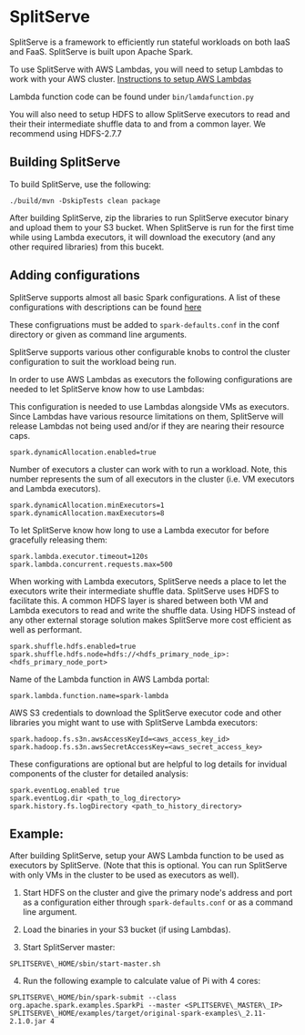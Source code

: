 # SplitServe

SplitServe is a framework to efficiently run stateful workloads on
both IaaS and FaaS. 
SplitServe is built upon Apache Spark.

To use SplitServe with AWS Lambdas, you will need to setup Lambdas
to work with your AWS cluster.
[Instructions to setup AWS Lambdas](https://docs.google.com/document/d/1ZheYDby7ZeJ69THJVyR3gNsFNLVbb3whUfaG8mYS-iE/edit?usp=sharing)

Lambda function code can be found under `bin/lamdafunction.py`

You will also need to setup HDFS to allow SplitServe executors
to read and their their intermediate shuffle data to and from a
common layer. We recommend using HDFS-2.7.7

## Building SplitServe
To build SplitServe, use the following:
```
./build/mvn -DskipTests clean package
```

After building SplitServe, zip the libraries to run SplitServe
executor binary and upload them to your S3 bucket. When SplitServe
is run for the first time while using Lambda executors, it will
download the executory (and any other required libraries) from this
bucekt.

## Adding configurations
SplitServe supports almost all basic Spark configurations.
A list of these configurations with descriptions can be
found [here](https://spark.apache.org/docs/2.1.0/configuration.html)

These configruations must be added to `spark-defaults.conf` in the conf
directory or given as command line arguments.

SplitServe supports various other configurable knobs to control
the cluster configuration to suit the workload being run.

In order to use AWS Lambdas as executors the following configurations
are needed to let SplitServe know how to use Lambdas:

This configuration is needed to use Lambdas alongside VMs as executors.
Since Lambdas have various resource limitations on them, SplitServe
will release Lambdas not being used and/or if they are nearing their
resource caps.

```
spark.dynamicAllocation.enabled=true
```

Number of executors a cluster can work with to run a workload.
Note, this number represents the sum of all executors in the cluster
(i.e. VM executors and Lambda executors).

```
spark.dynamicAllocation.minExecutors=1
spark.dynamicAllocation.maxExecutors=8
```

To let SplitServe know how long to use a Lambda executor for before
gracefully releasing them:

```
spark.lambda.executor.timeout=120s
spark.lambda.concurrent.requests.max=500
```


When working with Lambda executors, SplitServe needs a place to
let the executors write their intermediate shuffle data. SplitServe
uses HDFS to facilitate this. A common HDFS layer is shared between
both VM and Lambda executors to read and write the shuffle data.
Using HDFS instead of any other external storage solution makes
SplitServe more cost efficient as well as performant.

```
spark.shuffle.hdfs.enabled=true
spark.shuffle.hdfs.node=hdfs://<hdfs_primary_node_ip>:<hdfs_primary_node_port>
```

Name of the Lambda function in AWS Lambda portal:

```
spark.lambda.function.name=spark-lambda
```

AWS S3 credentials to download the SplitServe executor code and other
libraries you might want to use with SplitServe Lambda executors:

```
spark.hadoop.fs.s3n.awsAccessKeyId=<aws_access_key_id>
spark.hadoop.fs.s3n.awsSecretAccessKey=<aws_secret_access_key>
```

These configurations are optional but are helpful to log details for
invidual components of the cluster for detailed analysis:

```
spark.eventLog.enabled true
spark.eventLog.dir <path_to_log_directory>
spark.history.fs.logDirectory <path_to_history_directory>
```

## Example:
After building SplitServe, setup your AWS Lambda function to be used as executors by SplitServe.
(Note that this is optional. You can run SplitServe with only VMs in the cluster to be used
as executors as well).

1. Start HDFS on the cluster and give the primary node's address and port
as a configuration either through `spark-defaults.conf` or as a
command line argument.

2. Load the binaries in your S3 bucket (if using Lambdas).

3. Start SplitServer master:
```
SPLITSERVE\_HOME/sbin/start-master.sh
```

4. Run the following example to calculate value of Pi with 4
cores:
```
SPLITSERVE\_HOME/bin/spark-submit --class org.apache.spark.examples.SparkPi --master <SPLITSERVE\_MASTER\_IP> SPLITSERVE\_HOME/examples/target/original-spark-examples\_2.11-2.1.0.jar 4
```

